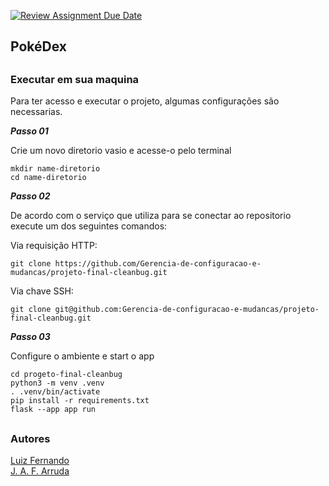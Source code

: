 [![Review Assignment Due Date](https://classroom.github.com/assets/deadline-readme-button-24ddc0f5d75046c5622901739e7c5dd533143b0c8e959d652212380cedb1ea36.svg)](https://classroom.github.com/a/rps_RRg3)

## PokéDex

##
### Executar em sua maquina
Para ter acesso e executar o projeto, algumas configurações são necessarias.

***Passo 01***

Crie um novo diretorio vasio e acesse-o pelo terminal
```
mkdir name-diretorio
cd name-diretorio
```

***Passo 02***

De acordo com o serviço que utiliza para se conectar ao repositorio execute um dos seguintes comandos:

Via requisição HTTP:
``` 
git clone https://github.com/Gerencia-de-configuracao-e-mudancas/projeto-final-cleanbug.git
```
Via chave SSH:
``` 
git clone git@github.com:Gerencia-de-configuracao-e-mudancas/projeto-final-cleanbug.git
```

***Passo 03***

Configure o ambiente e start o app
```
cd progeto-final-cleanbug
python3 -m venv .venv
. .venv/bin/activate
pip install -r requirements.txt
flask --app app run
```

##
### Autores
[Luiz Fernando](https://luizfernandoin.github.io/)\
[J. A. F. Arruda](https://jandersonarruda.github.io/)

